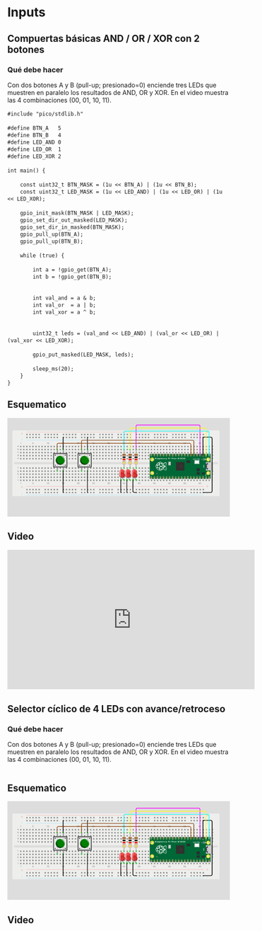 # Inputs

## Compuertas básicas AND / OR / XOR con 2 botones
### Qué debe hacer
Con dos botones A y B (pull-up; presionado=0) enciende tres LEDs que muestren en paralelo los resultados de AND, OR y XOR. En el video muestra las 4 combinaciones (00, 01, 10, 11).

``` codigo
#include "pico/stdlib.h"

#define BTN_A   5   
#define BTN_B   4   
#define LED_AND 0   
#define LED_OR  1   
#define LED_XOR 2   

int main() {
    
    const uint32_t BTN_MASK = (1u << BTN_A) | (1u << BTN_B);
    const uint32_t LED_MASK = (1u << LED_AND) | (1u << LED_OR) | (1u << LED_XOR);

    gpio_init_mask(BTN_MASK | LED_MASK);
    gpio_set_dir_out_masked(LED_MASK);  
    gpio_set_dir_in_masked(BTN_MASK);   
    gpio_pull_up(BTN_A);
    gpio_pull_up(BTN_B);

    while (true) {
        
        int a = !gpio_get(BTN_A);
        int b = !gpio_get(BTN_B);

        
        int val_and = a & b;
        int val_or  = a | b;
        int val_xor = a ^ b;

        
        uint32_t leds = (val_and << LED_AND) | (val_or << LED_OR) | (val_xor << LED_XOR);

        gpio_put_masked(LED_MASK, leds);

        sleep_ms(20);
    }
}
```
## Esquematico
![Diagrama del sistema](recursos/esquematico2.png)

## Video 
<iframe width="560" height="315" src="https://www.youtube.com/embed/3kYsAk8cVfE?si=u0389eEojDJMeK3b" title="YouTube video player" frameborder="0" allow="accelerometer; autoplay; clipboard-write; encrypted-media; gyroscope; picture-in-picture; web-share" referrerpolicy="strict-origin-when-cross-origin" allowfullscreen></iframe>

## Selector cíclico de 4 LEDs con avance/retroceso
### Qué debe hacer
Con dos botones A y B (pull-up; presionado=0) enciende tres LEDs que muestren en paralelo los resultados de AND, OR y XOR. En el video muestra las 4 combinaciones (00, 01, 10, 11).

``` codigo

```
## Esquematico
![Diagrama del sistema](recursos/esquematico2.png)

## Video 
